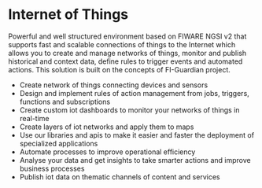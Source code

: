 # Internet of Things


Powerful and well structured environment based on FIWARE NGSI v2 that supports fast and scalable connections of things to the Internet which allows you to create and manage networks of things, monitor and publish historical and context data, define rules to trigger events and automated actions. This solution is built on the concepts of FI-Guardian project.


- Create network of things connecting devices and sensors
- Design and implement rules of action management from jobs, triggers, functions and subscriptions
- Create custom iot dashboards to monitor your networks of things in real-time
- Create layers of iot networks and apply them to maps
- Use our libraries and apis to make it easier and faster the deployment of specialized applications
- Automate processes to improve operational efficiency
- Analyse your data and get insights to take smarter actions and improve business processes
- Publish iot data on thematic channels of content and services